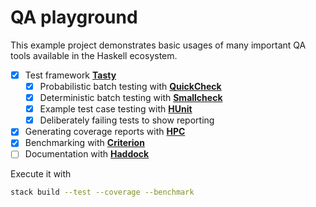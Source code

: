 QA playground
=============

This example project demonstrates basic usages of many important QA tools
available in the Haskell ecosystem.

- [x] Test framework [**Tasty**][tasty]
    - [x] Probabilistic batch testing with [**QuickCheck**][qc]
    - [x] Deterministic batch testing with [**Smallcheck**][sc]
    - [x] Example test case testing with [**HUnit**][hu]
    - [x] Deliberately failing tests to show reporting
- [x] Generating coverage reports with [**HPC**][hpc]
- [x] Benchmarking with [**Criterion**][crit]
- [ ] Documentation with [**Haddock**][haddock]

Execute it with

```bash
stack build --test --coverage --benchmark
```



[crit]: http://hackage.haskell.org/package/criterion
[haddock]: https://www.haskell.org/haddock/
[hpc]: https://downloads.haskell.org/~ghc/latest/docs/html/users_guide/hpc.html
[hu]: http://hackage.haskell.org/package/HUnit
[qc]: http://hackage.haskell.org/package/QuickCheck
[sc]: http://hackage.haskell.org/package/smallcheck
[tasty]: http://hackage.haskell.org/package/tasty